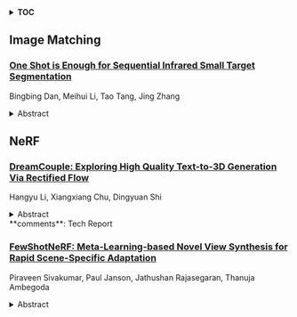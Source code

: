 <details>
  <summary><b>TOC</b></summary>
  <ol>
    <li><a href=#image-matching>Image Matching</a></li>
      <ul>
        <li><a href=#One-Shot-is-Enough-for-Sequential-Infrared-Small-Target-Segmentation>One Shot is Enough for Sequential Infrared Small Target Segmentation</a></li>
      </ul>
    </li>
    <li><a href=#nerf>NeRF</a></li>
      <ul>
        <li><a href=#DreamCouple:-Exploring-High-Quality-Text-to-3D-Generation-Via-Rectified-Flow>DreamCouple: Exploring High Quality Text-to-3D Generation Via Rectified Flow</a></li>
        <li><a href=#FewShotNeRF:-Meta-Learning-based-Novel-View-Synthesis-for-Rapid-Scene-Specific-Adaptation>FewShotNeRF: Meta-Learning-based Novel View Synthesis for Rapid Scene-Specific Adaptation</a></li>
      </ul>
    </li>
  </ol>
</details>

## Image Matching  

### [One Shot is Enough for Sequential Infrared Small Target Segmentation](http://arxiv.org/abs/2408.04823)  
Bingbing Dan, Meihui Li, Tao Tang, Jing Zhang  
<details>  
  <summary>Abstract</summary>  
  <ol>  
    Infrared small target sequences exhibit strong similarities between frames and contain rich contextual information, which motivates us to achieve sequential infrared small target segmentation with minimal data. Inspired by the success of large segmentation models led by Segment Anything Model (SAM) across various downstream tasks, we propose a one-shot and training-free method that perfectly adapts SAM's zero-shot generalization capabilities to sequential infrared small target segmentation. Given one annotated frame as a reference, our method can accurately segment small targets in other frames of the sequence. Specifically, we first obtain a confidence map through local feature matching between reference image and test image. Then, the highest point in the confidence map is as a prompt, and we design the Point Prompt-Centric Focusing (PPCF) module to address the over-segmentation of small targets with blurry boundaries. Subsequently, to prevent miss and false detections, we introduce the Triple-Level Ensemble (TLE) module that ensembles the masks obtained at different levels from the first two steps to produce the final mask. Experiments demonstrate that our method requires only one shot to achieve comparable performance to state-of-the-art methods based on traditional many-shot supervision and even superior performance in a few-shot setting. Moreover, ablation studies confirm the robustness of our approach to variations in one-shot samples, changes in scenes, and the presence of multiple targets.  
  </ol>  
</details>  
  
  



## NeRF  

### [DreamCouple: Exploring High Quality Text-to-3D Generation Via Rectified Flow](http://arxiv.org/abs/2408.05008)  
Hangyu Li, Xiangxiang Chu, Dingyuan Shi  
<details>  
  <summary>Abstract</summary>  
  <ol>  
    The Score Distillation Sampling (SDS), which exploits pretrained text-to-image model diffusion models as priors to 3D model training, has achieved significant success. Currently, the flow-based diffusion model has become a new trend for generations. Yet, adapting SDS to flow-based diffusion models in 3D generation remains unexplored. Our work is aimed to bridge this gap. In this paper, we adapt SDS to rectified flow and re-examine the over-smoothing issue under this novel framework. The issue can be explained that the model learns an average of multiple ODE trajectories. Then we propose DreamCouple, which instead of randomly sampling noise, uses a rectified flow model to find the coupled noise. Its Unique Couple Matching (UCM) loss guides the model to learn different trajectories and thus solves the over-smoothing issue. We apply our method to both NeRF and 3D Gaussian splatting and achieve state-of-the-art performances. We also identify some other interesting open questions such as initialization issues for NeRF and faster training convergence. Our code will be released soon.  
  </ol>  
</details>  
**comments**: Tech Report  
  
### [FewShotNeRF: Meta-Learning-based Novel View Synthesis for Rapid Scene-Specific Adaptation](http://arxiv.org/abs/2408.04803)  
Piraveen Sivakumar, Paul Janson, Jathushan Rajasegaran, Thanuja Ambegoda  
<details>  
  <summary>Abstract</summary>  
  <ol>  
    In this paper, we address the challenge of generating novel views of real-world objects with limited multi-view images through our proposed approach, FewShotNeRF. Our method utilizes meta-learning to acquire optimal initialization, facilitating rapid adaptation of a Neural Radiance Field (NeRF) to specific scenes. The focus of our meta-learning process is on capturing shared geometry and textures within a category, embedded in the weight initialization. This approach expedites the learning process of NeRFs and leverages recent advancements in positional encodings to reduce the time required for fitting a NeRF to a scene, thereby accelerating the inner loop optimization of meta-learning. Notably, our method enables meta-learning on a large number of 3D scenes to establish a robust 3D prior for various categories. Through extensive evaluations on the Common Objects in 3D open source dataset, we empirically demonstrate the efficacy and potential of meta-learning in generating high-quality novel views of objects.  
  </ol>  
</details>  
  
  



